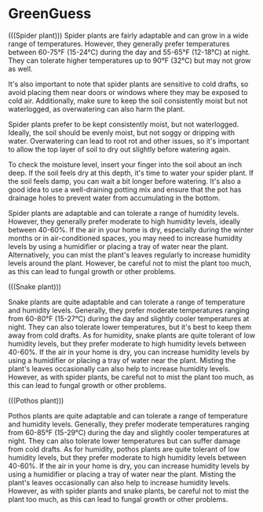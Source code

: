 # GreenGuess

(((Spider plant)))
Spider plants are fairly adaptable and can grow in a wide range of temperatures. However, they generally prefer temperatures between 60-75°F (15-24°C) during the day and 55-65°F (12-18°C) at night. They can tolerate higher temperatures up to 90°F (32°C) but may not grow as well.

It's also important to note that spider plants are sensitive to cold drafts, so avoid placing them near doors or windows where they may be exposed to cold air. Additionally, make sure to keep the soil consistently moist but not waterlogged, as overwatering can also harm the plant.

Spider plants prefer to be kept consistently moist, but not waterlogged. Ideally, the soil should be evenly moist, but not soggy or dripping with water. Overwatering can lead to root rot and other issues, so it's important to allow the top layer of soil to dry out slightly before watering again.

To check the moisture level, insert your finger into the soil about an inch deep. If the soil feels dry at this depth, it's time to water your spider plant. If the soil feels damp, you can wait a bit longer before watering. It's also a good idea to use a well-draining potting mix and ensure that the pot has drainage holes to prevent water from accumulating in the bottom.

Spider plants are adaptable and can tolerate a range of humidity levels. However, they generally prefer moderate to high humidity levels, ideally between 40-60%. If the air in your home is dry, especially during the winter months or in air-conditioned spaces, you may need to increase humidity levels by using a humidifier or placing a tray of water near the plant. Alternatively, you can mist the plant's leaves regularly to increase humidity levels around the plant. However, be careful not to mist the plant too much, as this can lead to fungal growth or other problems.

(((Snake plant)))

Snake plants are quite adaptable and can tolerate a range of temperature and humidity levels. Generally, they prefer moderate temperatures ranging from 60-80°F (15-27°C) during the day and slightly cooler temperatures at night. They can also tolerate lower temperatures, but it's best to keep them away from cold drafts.
As for humidity, snake plants are quite tolerant of low humidity levels, but they prefer moderate to high humidity levels between 40-60%. If the air in your home is dry, you can increase humidity levels by using a humidifier or placing a tray of water near the plant. Misting the plant's leaves occasionally can also help to increase humidity levels. However, as with spider plants, be careful not to mist the plant too much, as this can lead to fungal growth or other problems.

(((Pothos plant)))

Pothos plants are quite adaptable and can tolerate a range of temperature and humidity levels. Generally, they prefer moderate temperatures ranging from 60-85°F (15-29°C) during the day and slightly cooler temperatures at night. They can also tolerate lower temperatures but can suffer damage from cold drafts.
As for humidity, pothos plants are quite tolerant of low humidity levels, but they prefer moderate to high humidity levels between 40-60%. If the air in your home is dry, you can increase humidity levels by using a humidifier or placing a tray of water near the plant. Misting the plant's leaves occasionally can also help to increase humidity levels. However, as with spider plants and snake plants, be careful not to mist the plant too much, as this can lead to fungal growth or other problems.

